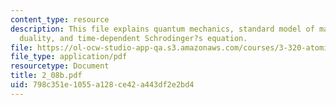 ```yaml
---
content_type: resource
description: This file explains quantum mechanics, standard model of matter, wave-particle
  duality, and time-dependent Schrodinger?s equation.
file: https://ol-ocw-studio-app-qa.s3.amazonaws.com/courses/3-320-atomistic-computer-modeling-of-materials-sma-5107-spring-2005/798c351e1055a128ce42a443df2e2bd4_2_08b.pdf
file_type: application/pdf
resourcetype: Document
title: 2_08b.pdf
uid: 798c351e-1055-a128-ce42-a443df2e2bd4
---
```

